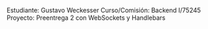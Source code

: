 Estudiante: Gustavo Weckesser
Curso/Comisión: Backend I/75245
Proyecto: Preentrega 2 con WebSockets y Handlebars
